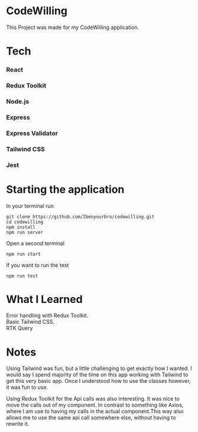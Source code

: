 # CodeWilling

This Project was made for my CodeWilling application. <br>

# Tech

### React

### Redux Toolkit

### Node.js

### Express

### Express Validator

### Tailwind CSS

### Jest

# Starting the application

In your terminal run

```
git clone https://github.com/Ibenyourbro/codewilling.git
cd codewilling
npm install
npm run server
```

Open a second terminal

```
npm run start
```

If you want to run the test

```
npm run test
```

# What I Learned

Error handling with Redux Toolkit. <br>
Basic Tailwind CSS. <br>
RTK Query

# Notes

Using Tailwind was fun, but a little challenging to get exactly how I wanted. I would say I spend majority of the time on this app working with Tailwind to get this very basic app. Once I understood how to use the classes however, it was fun to use.<br>

Using Redux Toolkit for the Api calls was also interesting. It was nice to move the calls out of my component. In contrast to something like Axios, where I am use to having my calls in the actual component.This way also allows me to use the same api call somewhere else, without having to rewrite it.
